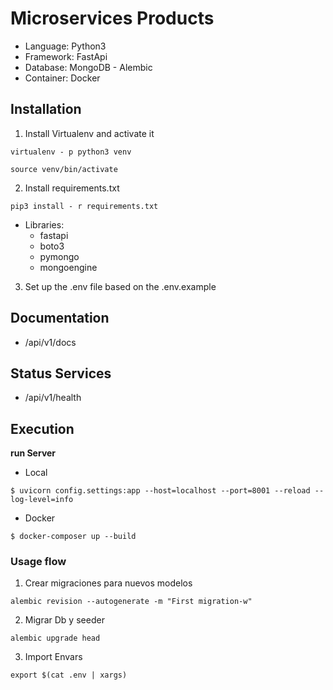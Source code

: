 # Microservices Products

-   Language: Python3
-   Framework: FastApi
-   Database: MongoDB - Alembic
-   Container: Docker


## Installation

1.  Install Virtualenv and activate it

```
virtualenv - p python3 venv
```

```
source venv/bin/activate
```

2.  Install requirements.txt

```
pip3 install - r requirements.txt
```
-   Libraries:
    - fastapi
    - boto3
    - pymongo
    - mongoengine

3.  Set up the .env file based on the .env.example

## Documentation

- /api/v1/docs

## Status Services
- /api/v1/health


## **Execution**

**run Server**

- Local
```
$ uvicorn config.settings:app --host=localhost --port=8001 --reload --log-level=info
```
- Docker

```
$ docker-composer up --build
```


### Usage flow

1. Crear migraciones para nuevos modelos
```
alembic revision --autogenerate -m "First migration-w"
```
2. Migrar Db y seeder
```
alembic upgrade head
```
3. Import Envars
```
export $(cat .env | xargs)
```
